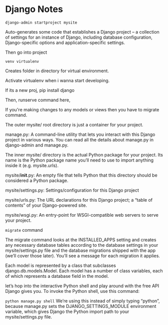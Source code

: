 
# Django Notes

`django-admin startproject mysite`

Auto-generates some code that establishes a Django project – a collection of settings for an instance of Django, including database configuration, Django-specific options and application-specific settings.

Then go into project

`venv virtualenv`

Creates folder in directory for virtual environment.

Activate virtualenv when i wanna start developing.

If its a new proj, pip install django

Then, runserve command here,

If you're making changes to any models or views then you have to migrate command. 

The outer mysite/ root directory is just a container for your project.

manage.py: A command-line utility that lets you interact with this Django project in various ways. You can read all the details about manage.py in django-admin and manage.py.

The inner mysite/ directory is the actual Python package for your project. Its name is the Python package name you’ll need to use to import anything inside it (e.g. mysite.urls).

mysite/__init__.py: An empty file that tells Python that this directory should be considered a Python package.

mysite/settings.py: Settings/configuration for this Django project

mysite/urls.py: The URL declarations for this Django project; a “table of contents” of your Django-powered site.

mysite/wsgi.py: An entry-point for WSGI-compatible web servers to serve your project.

`migrate` command

The migrate command looks at the INSTALLED_APPS setting and creates any necessary database tables according to the database settings in your mysite/settings.py file and the database migrations shipped with the app (we’ll cover those later). You’ll see a message for each migration it applies.

Each model is represented by a class that subclasses django.db.models.Model. Each model has a number of class variables, each of which represents a database field in the model.

let’s hop into the interactive Python shell and play around with the free API Django gives you. To invoke the Python shell, use this command:


`python manage.py shell`
We’re using this instead of simply typing “python”, because manage.py sets the DJANGO_SETTINGS_MODULE environment variable, which gives Django the Python import path to your mysite/settings.py file.

